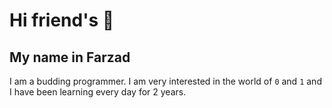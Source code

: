 # Hi friend's 👋
## My name in Farzad

I am a budding programmer. I am very interested in the world of `0` and `1` and I have been learning every day for 2 years.

